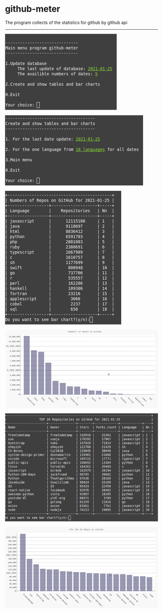 # github-meter
The program collects of the statistics for github by github api

<hr>

![Alt text](screenshots/001_main_menu.png "The main menu")

![Alt text](screenshots/002_second_menu.png "The second menu")

![Alt text](screenshots/003_table_lang_date.png "The table of counts repositories for languages")

![Alt text](screenshots/004_bar_lang_date.png "The chart bar of counts repositories for languages")

![Alt text](screenshots/005_table_top20_repos_date.png "The table of counts repositories for languages")

![Alt text](screenshots/006_bar_top20_repos_date.png "The top 20 repositories for languges")


